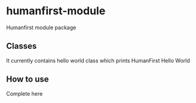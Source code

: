 # humanfirst-module
Humanfirst module package

## Classes
It currently contains hello world class which prints HumanFirst Hello World

## How to use

Complete here
